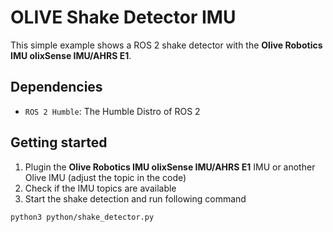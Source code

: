 # OLIVE Shake Detector IMU
This simple example shows a ROS 2 shake detector with the **Olive Robotics IMU olixSense IMU/AHRS E1**.

## Dependencies
- `ROS 2 Humble`: The Humble Distro of ROS 2

## Getting started
1. Plugin the **Olive Robotics IMU olixSense IMU/AHRS E1** IMU or another Olive IMU (adjust the topic in the code)
2. Check if the IMU topics are available
3. Start the shake detection and run following command
```bash
python3 python/shake_detector.py
```